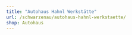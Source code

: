 ```yaml
---
title: "Autohaus Hahnl Werkstätte"
url: /schwarzenau/autohaus-hahnl-werkstaette/
shop: Autohaus
---
```

